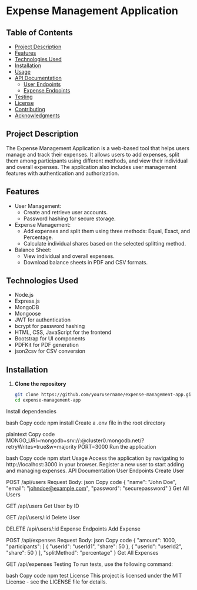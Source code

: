# Expense Management Application

## Table of Contents
- [Project Description](#project-description)
- [Features](#features)
- [Technologies Used](#technologies-used)
- [Installation](#installation)
- [Usage](#usage)
- [API Documentation](#api-documentation)
  - [User Endpoints](#user-endpoints)
  - [Expense Endpoints](#expense-endpoints)
- [Testing](#testing)
- [License](#license)
- [Contributing](#contributing)
- [Acknowledgments](#acknowledgments)

## Project Description
The Expense Management Application is a web-based tool that helps users manage and track their expenses. It allows users to add expenses, split them among participants using different methods, and view their individual and overall expenses. The application also includes user management features with authentication and authorization.

## Features
- User Management:
  - Create and retrieve user accounts.
  - Password hashing for secure storage.
- Expense Management:
  - Add expenses and split them using three methods: Equal, Exact, and Percentage.
  - Calculate individual shares based on the selected splitting method.
- Balance Sheet:
  - View individual and overall expenses.
  - Download balance sheets in PDF and CSV formats.

## Technologies Used
- Node.js
- Express.js
- MongoDB
- Mongoose
- JWT for authentication
- bcrypt for password hashing
- HTML, CSS, JavaScript for the frontend
- Bootstrap for UI components
- PDFKit for PDF generation
- json2csv for CSV conversion

## Installation
1. **Clone the repository**
   ```bash
   git clone https://github.com/yourusername/expense-management-app.git
   cd expense-management-app

Install dependencies

bash
Copy code
npm install
Create a .env file in the root directory

plaintext
Copy code
MONGO_URI=mongodb+srv://<username>:<password>@cluster0.mongodb.net/<dbname>?retryWrites=true&w=majority
PORT=3000
Run the application

bash
Copy code
npm start
Usage
Access the application by navigating to http://localhost:3000 in your browser.
Register a new user to start adding and managing expenses.
API Documentation
User Endpoints
Create User

POST /api/users
Request Body:
json
Copy code
{
  "name": "John Doe",
  "email": "johndoe@example.com",
  "password": "securepassword"
}
Get All Users

GET /api/users
Get User by ID

GET /api/users/:id
Delete User

DELETE /api/users/:id
Expense Endpoints
Add Expense

POST /api/expenses
Request Body:
json
Copy code
{
  "amount": 1000,
  "participants": [
    { "userId": "userId1", "share": 50 },
    { "userId": "userId2", "share": 50 }
  ],
  "splitMethod": "percentage"
}
Get All Expenses

GET /api/expenses
Testing
To run tests, use the following command:

bash
Copy code
npm test
License
This project is licensed under the MIT License - see the LICENSE file for details.

